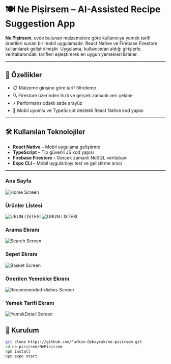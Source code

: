 # 🍽️ Ne Pişirsem – AI-Assisted Recipe Suggestion App

**Ne Pişirsem**, evde bulunan malzemelere göre kullanıcıya yemek tarifi önerileri sunan bir mobil uygulamadır. React Native ve Firebase Firestore kullanılarak geliştirilmiştir. Uygulama, kullanıcıdan aldığı girişlerle veritabanındaki tarifleri eşleştirerek en uygun yemekleri listeler.

---

## 🚀 Özellikler

- 📋 Malzeme girişine göre tarif filtreleme
- 🔍 Firestore üzerinden hızlı ve gerçek zamanlı veri çekme
- ⚡ Performans odaklı sade arayüz
- 📱 Mobil uyumlu ve TypeScript destekli React Native kod yapısı

---

## 🛠️ Kullanılan Teknolojiler

- **React Native** – Mobil uygulama geliştirme
- **TypeScript** – Tip güvenli JS kod yapısı
- **Firebase Firestore** – Gerçek zamanlı NoSQL veritabanı
- **Expo CLI** – Mobil uygulamayı test ve geliştirme aracı

---
### Ana Sayfa
![Home Screen](./screenshots/Home-screens.png)
### Ürünler Lİstesi
![URUN LİSTESİ](./screenshots/Select.png)
![URUN LİSTESİ](./screenshots/select2.png)
### Arama  Ekranı
![Search Screen](./screenshots/Search.png)
### Sepet  Ekranı
![Basket Screen](./screenshots/Basket.png)
### Önerilen Yemekler  Ekranı
![Recommended-dishes Screen](./screenshots/Recommended-dishes.png)
### Yemek Tarifi  Ekranı
![YemekDetail Screen](./screenshots/YemekDetails)
## 🧩 Kurulum

```bash
git clone https://github.com/Furkan-Ozbayrak/ne-pisirsem.git
cd ne-pisirsem/NePisirsem
npm install
npx expo start


